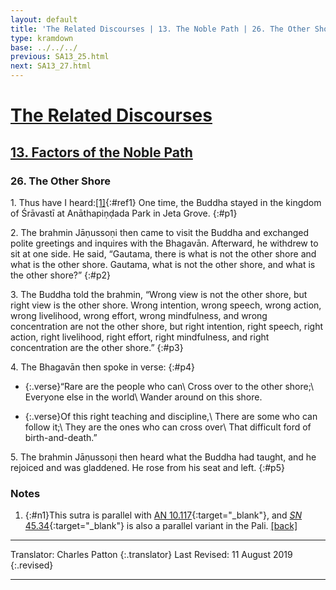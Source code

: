```yaml
---
layout: default
title: 'The Related Discourses | 13. The Noble Path | 26. The Other Shore'
type: kramdown
base: ../../../
previous: SA13_25.html
next: SA13_27.html
---
```


# [The Related Discourses](../index.html)
## [13. Factors of the Noble Path](index.html)
### 26. The Other Shore

1\. Thus have I heard:[\[1\]](#n1){:#ref1} One time, the Buddha stayed in the kingdom of Śrāvastī at Anāthapiṇḍada Park in Jeta Grove.
{:#p1}

2\. The brahmin Jāṇussoṇi then came to visit the Buddha and exchanged polite greetings and inquires with the Bhagavān. Afterward, he withdrew to sit at one side. He said, “Gautama, there is what is not the other shore and what is the other shore. Gautama, what is not the other shore, and what is the other shore?”
{:#p2}

3\. The Buddha told the brahmin, “Wrong view is not the other shore, but right view is the other shore. Wrong intention, wrong speech, wrong action, wrong livelihood, wrong effort, wrong mindfulness, and wrong concentration are not the other shore, but right intention, right speech, right action, right livelihood, right effort, right mindfulness, and right concentration are the other shore.”
{:#p3}

4\. The Bhagavān then spoke in verse:
{:#p4}

* {:.verse}“Rare are the people who can\\
Cross over to the other shore;\\
Everyone else in the world\\
Wander around on this shore.

* {:.verse}Of this right teaching and discipline,\\
There are some who can follow it;\\
They are the ones who can cross over\\
That difficult ford of birth-and-death.”

5\. The brahmin Jāṇussoṇi then heard what the Buddha had taught, and he rejoiced and was gladdened. He rose from his seat and left.
{:#p5}

### Notes
1. {:#n1}This sutra is parallel with [AN 10.117](https://suttacentral.net/an10.117){:target="_blank"}, and <a href="" target="_blank">[<em>SN</em> 45.34</a>](https://suttacentral.net/sn45.34){:target="_blank"} is also a parallel variant in the Pali. [\[back\]](#ref1)

---

Translator: Charles Patton
{:.translator}
Last Revised: 11 August 2019
{:.revised}

---